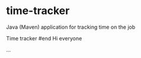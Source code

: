 # time-tracker
Java (Maven) application for tracking time on the job

Time tracker
#end
Hi everyone


...
